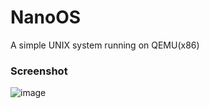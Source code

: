 # NanoOS

A simple UNIX system running on QEMU(x86)

### Screenshot

![image](https://github.com/fuyufjh/NanoOS/master/screenshots/NanoOS.png)
